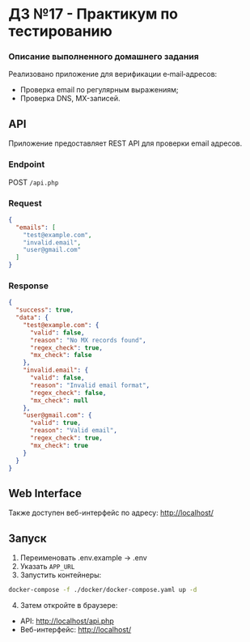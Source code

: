 # ДЗ №17 - Практикум по тестированию
### Описание выполненного домашнего задания

Реализовано приложение для верификации e‑mail‑адресов:

- Проверка email по регулярным выражениям;
- Проверка DNS, MX-записей.

## API

Приложение предоставляет REST API для проверки email адресов.

### Endpoint

POST `/api.php`

### Request

```json
{
  "emails": [
    "test@example.com",
    "invalid.email",
    "user@gmail.com"
  ]
}
```

### Response

```json
{
  "success": true,
  "data": {
    "test@example.com": {
      "valid": false,
      "reason": "No MX records found",
      "regex_check": true,
      "mx_check": false
    },
    "invalid.email": {
      "valid": false,
      "reason": "Invalid email format",
      "regex_check": false,
      "mx_check": null
    },
    "user@gmail.com": {
      "valid": true,
      "reason": "Valid email",
      "regex_check": true,
      "mx_check": true
    }
  }
}
```

## Web Interface

Также доступен веб-интерфейс по адресу: [http://localhost/](http://localhost/)

## Запуск

1. Переименовать .env.example -> .env
2. Указать `APP_URL`
3. Запустить контейнеры:

```bash
docker-compose -f ./docker/docker-compose.yaml up -d
```

4. Затем откройте в браузере:

- API: [http://localhost/api.php](http://localhost/api.php)
- Веб-интерфейс: [http://localhost/](http://localhost/)